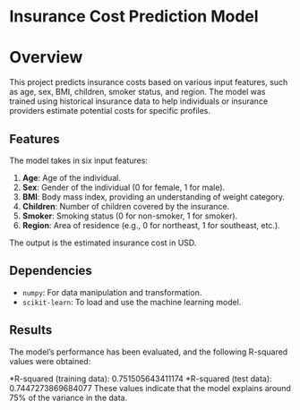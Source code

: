# Insurance Cost Prediction Model

# Overview

This project predicts insurance costs based on various input features, such as age, sex, BMI, children, smoker status, and region. The model was trained using historical insurance data to help individuals or insurance providers estimate potential costs for specific profiles.

## Features

The model takes in six input features:
1. **Age**: Age of the individual.
2. **Sex**: Gender of the individual (0 for female, 1 for male).
3. **BMI**: Body mass index, providing an understanding of weight category.
4. **Children**: Number of children covered by the insurance.
5. **Smoker**: Smoking status (0 for non-smoker, 1 for smoker).
6. **Region**: Area of residence (e.g., 0 for northeast, 1 for southeast, etc.).

The output is the estimated insurance cost in USD.

## Dependencies

- `numpy`: For data manipulation and transformation.
- `scikit-learn`: To load and use the machine learning model.

  
## Results
The model’s performance has been evaluated, and the following R-squared values were obtained:

 *R-squared (training data): 0.751505643411174
*R-squared (test data): 0.7447273869684077
These values indicate that the model explains around 75% of the variance in the data.


